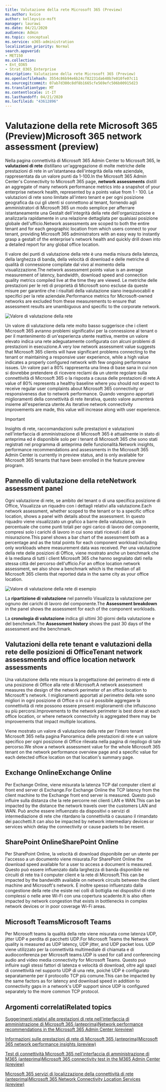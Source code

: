 ```yaml
---
title: Valutazione della rete Microsoft 365 (Preview)
ms.author: kvice
author: kelleyvice-msft
manager: laurawi
ms.date: 04/21/2020
audience: Admin
ms.topic: conceptual
ms.service: o365-administration
localization_priority: Normal
search.appverid:
- MET150
ms.collection:
- Ent_O365
- Strat_O365_Enterprise
description: Valutazione della rete Microsoft 365 (Preview)
ms.openlocfilehash: 3554c86b94e6b24cf82231da640b7e010fe07c11
ms.sourcegitcommit: 07ab7d300c8df8b1665cfe569efc506b00915d23
ms.translationtype: MT
ms.contentlocale: it-IT
ms.lasthandoff: 04/21/2020
ms.locfileid: "43612896"
---
```

# <a name="microsoft-365-network-assessment-preview"></a><span data-ttu-id="fd62c-103">Valutazione della rete Microsoft 365 (Preview)</span><span class="sxs-lookup"><span data-stu-id="fd62c-103">Microsoft 365 network assessment (preview)</span></span>

<span data-ttu-id="fd62c-104">Nella pagina connettività di Microsoft 365 Admin Center to Microsoft 365, le **valutazioni di rete** distillano un'aggregazione di molte metriche delle prestazioni di rete in un'istantanea dell'integrità della rete aziendale, rappresentata da un valore punti da 1-100.</span><span class="sxs-lookup"><span data-stu-id="fd62c-104">In the Microsoft 365 Admin Center's Connectivity to Microsoft 365 page, **network assessments** distill an aggregate of many network performance metrics into a snapshot of your enterprise network health, represented by a points value from 1 - 100.</span></span> <span data-ttu-id="fd62c-105">Le valutazioni di rete sono limitate all'intero tenant e per ogni posizione geografica da cui gli utenti si connettono al tenant, fornendo agli amministratori di Microsoft 365 un modo semplice per afferrare istantaneamente una Gestalt dell'integrità della rete dell'organizzazione e analizzarla rapidamente in una relazione dettagliata per qualsiasi posizione globale dell'ufficio.</span><span class="sxs-lookup"><span data-stu-id="fd62c-105">Network assessments are scoped to both the entire tenant and for each geographic location from which users connect to your tenant, providing Microsoft 365 administrators with an easy way to instantly grasp a gestalt of the enterprise's network health and quickly drill down into a detailed report for any global office location.</span></span>

<span data-ttu-id="fd62c-106">Il valore dei punti di valutazione della rete è una media misura della latenza, della larghezza di banda, della velocità di download e delle metriche di qualità di connessione compilate dal vivo al momento della visualizzazione.</span><span class="sxs-lookup"><span data-stu-id="fd62c-106">The network assessment points value is an average measurement of latency, bandwidth, download speed and connection quality metrics compiled live at the time they are viewed.</span></span> <span data-ttu-id="fd62c-107">Le metriche delle prestazioni per le reti di proprietà di Microsoft sono escluse da queste misure per garantire che i risultati della valutazione siano inequivocabili e specifici per la rete aziendale.</span><span class="sxs-lookup"><span data-stu-id="fd62c-107">Performance metrics for Microsoft-owned networks are excluded from these measurements to ensure that assessment results are unambiguous and specific to the corporate network.</span></span>

![Valore di valutazione della rete](Media/m365-mac-perf/m365-mac-perf-overview-score-top.png)

<span data-ttu-id="fd62c-109">Un valore di valutazione della rete molto basso suggerisce che i client Microsoft 365 avranno problemi significativi per la connessione al tenant o per il mantenimento di un'esperienza utente reattiva, mentre un valore elevato indica una rete adeguatamente configurata con alcuni problemi di prestazioni in esecuzione.</span><span class="sxs-lookup"><span data-stu-id="fd62c-109">A very low network assessment value suggests that Microsoft 365 clients will have significant problems connecting to the tenant or maintaining a responsive user experience, while a high value indicates a properly configured network with few ongoing performance issues.</span></span> <span data-ttu-id="fd62c-110">Un valore pari a 80% rappresenta una linea di base sana in cui non si dovrebbe pretendere di ricevere reclami da un utente regolare sulla connettività di Microsoft 365 o la risposta a causa delle prestazioni di rete.</span><span class="sxs-lookup"><span data-stu-id="fd62c-110">A value of 80% represents a healthy baseline where you should not expect to receive regular user complaints about Microsoft 365 connectivity or responsiveness due to network performance.</span></span> <span data-ttu-id="fd62c-111">Quando vengono apportati miglioramenti della connettività di rete iterativa, questo valore aumenterà insieme all'esperienza utente.</span><span class="sxs-lookup"><span data-stu-id="fd62c-111">As iterative network connectivity improvements are made, this value will increase along with user experience.</span></span>

>[!IMPORTANT]
><span data-ttu-id="fd62c-112">Insights di rete, raccomandazioni sulle prestazioni e valutazioni nell'interfaccia di amministrazione di Microsoft 365 è attualmente in stato di anteprima ed è disponibile solo per i tenant di Microsoft 365 che sono stati registrati nel programma di anteprima delle funzionalità.</span><span class="sxs-lookup"><span data-stu-id="fd62c-112">Network insights, performance recommendations and assessments in the Microsoft 365 Admin Center is currently in preview status, and is only available for Microsoft 365 tenants that have been enrolled in the feature preview program.</span></span>

## <a name="network-assessment-panel"></a><span data-ttu-id="fd62c-113">Pannello di valutazione della rete</span><span class="sxs-lookup"><span data-stu-id="fd62c-113">Network assessment panel</span></span>

<span data-ttu-id="fd62c-114">Ogni valutazione di rete, se ambito del tenant o di una specifica posizione di Office, Visualizza un riquadro con i dettagli relativi alla valutazione.</span><span class="sxs-lookup"><span data-stu-id="fd62c-114">Each network assessment, whether scoped to the tenant or to a specific office location, shows a panel with details about the assessment.</span></span> <span data-ttu-id="fd62c-115">In questo riquadro viene visualizzato un grafico a barre della valutazione, sia in percentuale che come punti totali per ogni carico di lavoro del componente, compresi solo i carichi di lavoro in cui sono stati ricevuti i dati di misurazione.</span><span class="sxs-lookup"><span data-stu-id="fd62c-115">This panel shows a bar chart of the assessment both as a percentage and as the total points for each component workload including only workloads where measurement data was received.</span></span> <span data-ttu-id="fd62c-116">Per una valutazione della rete delle posizioni di Office, viene mostrato anche un benchmark che è la mediana di tutti i client Microsoft 365 che hanno segnalato dati nella stessa città del percorso dell'ufficio.</span><span class="sxs-lookup"><span data-stu-id="fd62c-116">For an office location network assessment, we also show a benchmark which is the median of all Microsoft 365 clients that reported data in the same city as your office location.</span></span>

![Valore di valutazione della rete di esempio](Media/m365-mac-perf/m365-mac-perf-overview-score.png)

<span data-ttu-id="fd62c-118">La **ripartizione di valutazione** nel pannello Visualizza la valutazione per ognuno dei carichi di lavoro del componente.</span><span class="sxs-lookup"><span data-stu-id="fd62c-118">The **Assessment breakdown** in the panel shows the assessment for each of the component workloads.</span></span>

<span data-ttu-id="fd62c-119">La **cronologia di valutazione** indica gli ultimi 30 giorni della valutazione e del benchmark.</span><span class="sxs-lookup"><span data-stu-id="fd62c-119">The **Assessment history** shows the past 30 days of the assessment and the benchmark.</span></span>

## <a name="tenant-network-assessments-and-office-location-network-assessments"></a><span data-ttu-id="fd62c-120">Valutazioni della rete tenant e valutazioni della rete delle posizioni di Office</span><span class="sxs-lookup"><span data-stu-id="fd62c-120">Tenant network assessments and office location network assessments</span></span>

<span data-ttu-id="fd62c-121">Una valutazione della rete misura la progettazione del perimetro di rete di una posizione di Office alla rete di Microsoft.</span><span class="sxs-lookup"><span data-stu-id="fd62c-121">A network assessment measures the design of the network perimeter of an office location to Microsoft's network.</span></span> <span data-ttu-id="fd62c-122">I miglioramenti apportati al perimetro della rete sono migliori in ogni posizione di Office o in cui è possibile aggregare la connettività di rete possono essere presenti miglioramenti che influiscono su più percorsi.</span><span class="sxs-lookup"><span data-stu-id="fd62c-122">Improvements to the network perimeter is best done at each office location, or where network connectivity is aggregated there may be improvements that impact multiple locations.</span></span>

<span data-ttu-id="fd62c-123">Viene mostrato un valore di valutazione della rete per l'intero tenant Microsoft 365 nella pagina Panoramica delle prestazioni di rete e un valore specifico per ogni posizione di Office rilevata nella pagina di riepilogo di tale percorso.</span><span class="sxs-lookup"><span data-stu-id="fd62c-123">We show a network assessment value for the whole Microsoft 365 tenant on the network performance overview page and a specific value for each detected office location on that location's summary page.</span></span>

## <a name="exchange-online"></a><span data-ttu-id="fd62c-124">Exchange Online</span><span class="sxs-lookup"><span data-stu-id="fd62c-124">Exchange Online</span></span>

<span data-ttu-id="fd62c-125">Per Exchange Online, viene misurata la latenza TCP dal computer client al front end server di Exchange.</span><span class="sxs-lookup"><span data-stu-id="fd62c-125">For Exchange Online the TCP latency from the client machine to the Exchange front end server is measured.</span></span> <span data-ttu-id="fd62c-126">Questo può influire sulla distanza che la rete percorre nei clienti LAN e WAN.</span><span class="sxs-lookup"><span data-stu-id="fd62c-126">This can be impacted by the distance the network travels over the customers LAN and WAN.</span></span> <span data-ttu-id="fd62c-127">Può anche essere influenzato da dispositivi o servizi di intermediazione di rete che ritardano la connettività o causano il rimandato dei pacchetti.</span><span class="sxs-lookup"><span data-stu-id="fd62c-127">It can also be impacted by network intermediary devices or services which delay the connectivity or cause packets to be resent.</span></span>

## <a name="sharepoint-online"></a><span data-ttu-id="fd62c-128">SharePoint Online</span><span class="sxs-lookup"><span data-stu-id="fd62c-128">SharePoint Online</span></span>

<span data-ttu-id="fd62c-129">Per SharePoint Online, la velocità di download disponibile per un utente per l'accesso a un documento viene misurata.</span><span class="sxs-lookup"><span data-stu-id="fd62c-129">For SharePoint Online the download speed available for a user to access a document is measured.</span></span> <span data-ttu-id="fd62c-130">Questo può essere influenzato dalla larghezza di banda disponibile nei circuiti di rete tra il computer client e la rete di Microsoft.</span><span class="sxs-lookup"><span data-stu-id="fd62c-130">This can be impacted by the bandwidth available on network circuits between the client machine and Microsoft's network.</span></span> <span data-ttu-id="fd62c-131">È inoltre spesso influenzato dalla congestione della rete che esiste nei colli di bottiglia nei dispositivi di rete complessi o nelle aree Wi-Fi con una copertura scadente.</span><span class="sxs-lookup"><span data-stu-id="fd62c-131">It is also often impacted by network congestion that exists in bottlenecks in complex network devices or in poor coverage Wi-Fi areas.</span></span>

## <a name="microsoft-teams"></a><span data-ttu-id="fd62c-132">Microsoft Teams</span><span class="sxs-lookup"><span data-stu-id="fd62c-132">Microsoft Teams</span></span>

<span data-ttu-id="fd62c-133">Per Microsoft teams la qualità della rete viene misurata come latenza UDP, jitter UDP e perdita di pacchetti UDP.</span><span class="sxs-lookup"><span data-stu-id="fd62c-133">For Microsoft Teams the Network quality is measured as UDP latency, UDP jitter, and UDP packet loss.</span></span> <span data-ttu-id="fd62c-134">UDP viene utilizzato per la connettività multimediale di chiamata e di audioconferenza per Microsoft teams.</span><span class="sxs-lookup"><span data-stu-id="fd62c-134">UDP is used for call and conferencing audio and video media connectivity for Microsoft Teams.</span></span> <span data-ttu-id="fd62c-135">Questo può influire sugli stessi fattori di latenza e velocità di download, oltre agli spazi di connettività nel supporto UDP di una rete, poiché UDP è configurato separatamente per il protocollo TCP più comune.</span><span class="sxs-lookup"><span data-stu-id="fd62c-135">This can be impacted by the same factors as for latency and download speed in addition to connectivity gaps in a network's UDP support since UDP is configured separately to the more common TCP protocol.</span></span>

## <a name="related-topics"></a><span data-ttu-id="fd62c-136">Argomenti correlati</span><span class="sxs-lookup"><span data-stu-id="fd62c-136">Related topics</span></span>

[<span data-ttu-id="fd62c-137">Suggerimenti relativi alle prestazioni di rete nell'interfaccia di amministrazione di Microsoft 365 (anteprima)</span><span class="sxs-lookup"><span data-stu-id="fd62c-137">Network performance recommendations in the Microsoft 365 Admin Center (preview)</span></span>](office-365-network-mac-perf-overview.md)

[<span data-ttu-id="fd62c-138">Informazioni sulle prestazioni di rete di Microsoft 365 (anteprima)</span><span class="sxs-lookup"><span data-stu-id="fd62c-138">Microsoft 365 network performance insights (preview)</span></span>](office-365-network-mac-perf-insights.md)

[<span data-ttu-id="fd62c-139">Test di connettività Microsoft 365 nell'interfaccia di amministrazione di M365 (anteprima)</span><span class="sxs-lookup"><span data-stu-id="fd62c-139">Microsoft 365 connectivity test in the M365 Admin Center (preview)</span></span>](office-365-network-mac-perf-onboarding-tool.md)

[<span data-ttu-id="fd62c-140">Microsoft 365 servizi di localizzazione della connettività di rete (anteprima)</span><span class="sxs-lookup"><span data-stu-id="fd62c-140">Microsoft 365 Network Connectivity Location Services (preview)</span></span>](office-365-network-mac-location-services.md)
